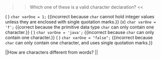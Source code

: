 >>Which one of these is a valid character declaration? <<

( ) <code>char varOne = 1;</code> {{incorrect because <code>char</code> cannot hold integer values unless they are enclosed with single quotation marks.}}
(x) <code>char varOne = 'f';</code> {{correct because the primitive data type <code>char</code> can only contain one character.}}
( ) <code>char varOne = 'java';</code> {{incorrect because <code>char</code> can only contain one character.}}
( ) <code>char varOne = "false";</code> {{incorrect because <code>char</code> can only contain one character, and uses single quotation marks.}}

||How are characters different from words? ||
